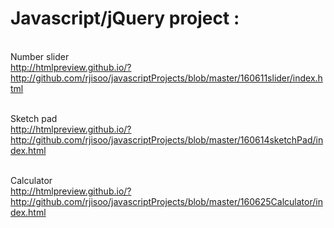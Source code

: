 # Javascript/jQuery project :

<br />Number slider<br />
http://htmlpreview.github.io/?http://github.com/rjisoo/javascriptProjects/blob/master/160611slider/index.html

<br />Sketch pad<br />
http://htmlpreview.github.io/?http://github.com/rjisoo/javascriptProjects/blob/master/160614sketchPad/index.html

<br />Calculator<br />
http://htmlpreview.github.io/?http://github.com/rjisoo/javascriptProjects/blob/master/160625Calculator/index.html
